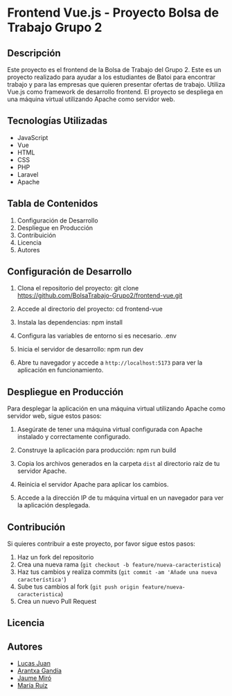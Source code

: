 # Frontend Vue.js - Proyecto Bolsa de Trabajo Grupo 2

## Descripción
Este proyecto es el frontend de la Bolsa de Trabajo del Grupo 2.
Este es un proyecto realizado para ayudar a los estudiantes de Batoi para encontrar trabajo y para las empresas que quieren presentar ofertas de trabajo.
Utiliza Vue.js como framework de desarrollo frontend.
El proyecto se despliega en una máquina virtual utilizando Apache como servidor web.

## Tecnologías Utilizadas
- JavaScript
- Vue
- HTML
- CSS
- PHP
- Laravel
- Apache

## Tabla de Contenidos
1. Configuración de Desarrollo
2. Despliegue en Producción
3. Contribuición
4. Licencia
5. Autores

## Configuración de Desarrollo
1. Clona el repositorio del proyecto:
    git clone https://github.com/BolsaTrabajo-Grupo2/frontend-vue.git
    
3. Accede al directorio del proyecto:
    cd frontend-vue
   
5. Instala las dependencias:
    npm install

6. Configura las variables de entorno si es necesario.
   .env
   
8. Inicia el servidor de desarrollo:
    npm run dev

9. Abre tu navegador y accede a `http://localhost:5173` para ver la aplicación en funcionamiento.

## Despliegue en Producción
Para desplegar la aplicación en una máquina virtual utilizando Apache como servidor web, sigue estos pasos:

1. Asegúrate de tener una máquina virtual configurada con Apache instalado y correctamente configurado.
2. Construye la aplicación para producción:
    npm run build
    
3. Copia los archivos generados en la carpeta `dist` al directorio raíz de tu servidor Apache.
4. Reinicia el servidor Apache para aplicar los cambios.
5. Accede a la dirección IP de tu máquina virtual en un navegador para ver la aplicación desplegada.

## Contribución
Si quieres contribuir a este proyecto, por favor sigue estos pasos:
1. Haz un fork del repositorio
2. Crea una nueva rama (`git checkout -b feature/nueva-caracteristica`)
3. Haz tus cambios y realiza commits (`git commit -am 'Añade una nueva característica'`)
4. Sube tus cambios al fork (`git push origin feature/nueva-caracteristica`)
5. Crea un nuevo Pull Request

## Licencia


## Autores
- [Lucas Juan](https://github.com/LucasJR13)
- [Arantxa Gandía](https://github.com/Arantxaa31)
- [Jaume Miró](https://github.com/JaumeMiroCorcoles)
- [María Ruiz](https://github.com/mariaruizpaton)
